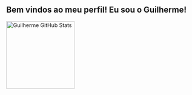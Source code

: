## Bem vindos ao meu perfil! Eu sou o Guilherme!

<div>
  <img alt="Guilherme GitHub Stats" height="180em" src="https://github-readme-stats.vercel.app/api?username=guilhermegomesneto&count_private=true&show_icons=true&theme=dark)]">
</div>
